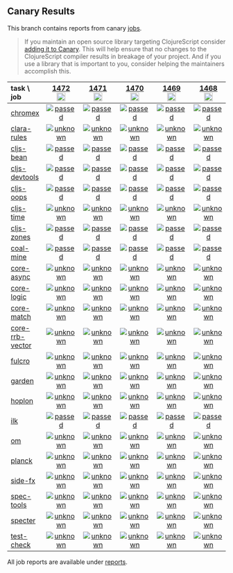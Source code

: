 ## Canary Results

This branch contains reports from canary [jobs](https://github.com/cljs-oss/canary/tree/jobs).

> If you maintain an open source library targeting ClojureScript consider [adding it to Canary](https://github.com/cljs-oss/canary/tree/master#how-to-participate). This will help ensure that no changes to the ClojureScript compiler results in breakage of your project. And if you use a library that is important to you, consider helping the maintainers accomplish this.

[//]: # (begin_overview_table)

| task \ job | <a href="reports/2020/07/19/job-001472-1.10.812-dc6ae8c4" title="job #1472&#xA;&#xA;job&#xA;&#xA;requested by BinaryAge Bot (@babot) on 2020-07-19T11:04:54Z">1472<br/><img width=20 height=20 src="https://avatars0.githubusercontent.com/u/1476765?v=4&s=60"></a> | <a href="reports/2020/07/18/job-001471-1.10.812-dc6ae8c4" title="job #1471&#xA;&#xA;job&#xA;&#xA;requested by BinaryAge Bot (@babot) on 2020-07-18T11:04:42Z">1471<br/><img width=20 height=20 src="https://avatars0.githubusercontent.com/u/1476765?v=4&s=60"></a> | <a href="reports/2020/07/17/job-001470-1.10.812-dc6ae8c4" title="job #1470&#xA;&#xA;job&#xA;&#xA;requested by BinaryAge Bot (@babot) on 2020-07-17T11:04:31Z">1470<br/><img width=20 height=20 src="https://avatars0.githubusercontent.com/u/1476765?v=4&s=60"></a> | <a href="reports/2020/07/16/job-001469-1.10.812-dc6ae8c4" title="job #1469&#xA;&#xA;job&#xA;&#xA;requested by BinaryAge Bot (@babot) on 2020-07-16T11:04:31Z">1469<br/><img width=20 height=20 src="https://avatars0.githubusercontent.com/u/1476765?v=4&s=60"></a> | <a href="reports/2020/07/15/job-001468-1.10.811-e294c1c1" title="job #1468&#xA;&#xA;job&#xA;&#xA;requested by BinaryAge Bot (@babot) on 2020-07-15T11:04:48Z">1468<br/><img width=20 height=20 src="https://avatars0.githubusercontent.com/u/1476765?v=4&s=60"></a> | <a href="reports/2020/07/14/job-001467-1.10.811-e294c1c1" title="job #1467&#xA;&#xA;job&#xA;&#xA;requested by BinaryAge Bot (@babot) on 2020-07-14T11:04:36Z">1467<br/><img width=20 height=20 src="https://avatars0.githubusercontent.com/u/1476765?v=4&s=60"></a> | <a href="reports/2020/07/13/job-001466-1.10.811-e294c1c1" title="job #1466&#xA;&#xA;job&#xA;&#xA;requested by BinaryAge Bot (@babot) on 2020-07-13T11:04:38Z">1466<br/><img width=20 height=20 src="https://avatars0.githubusercontent.com/u/1476765?v=4&s=60"></a> | <a href="reports/2020/07/12/job-001465-1.10.810-0efe8fed" title="job #1465&#xA;&#xA;job&#xA;&#xA;requested by BinaryAge Bot (@babot) on 2020-07-12T11:04:44Z">1465<br/><img width=20 height=20 src="https://avatars0.githubusercontent.com/u/1476765?v=4&s=60"></a> | <a href="reports/2020/07/11/job-001464-1.10.809-0ea117bd" title="job #1464&#xA;&#xA;job&#xA;&#xA;requested by BinaryAge Bot (@babot) on 2020-07-11T11:04:41Z">1464<br/><img width=20 height=20 src="https://avatars0.githubusercontent.com/u/1476765?v=4&s=60"></a> | <a href="reports/2020/07/10/job-001463-1.10.809-0ea117bd" title="job #1463&#xA;&#xA;job&#xA;&#xA;requested by BinaryAge Bot (@babot) on 2020-07-10T11:04:30Z">1463<br/><img width=20 height=20 src="https://avatars0.githubusercontent.com/u/1476765?v=4&s=60"></a> |
| :--- | :---: | :---: | :---: | :---: | :---: | :---: | :---: | :---: | :---: | :---: |
| [chromex](https://github.com/binaryage/chromex) | <a href="reports/2020/07/19/job-001472-1.10.812-dc6ae8c4#-chromex"><img title="passed" src="http://box.binaryage.com/s-passed.svg"><a> | <a href="reports/2020/07/18/job-001471-1.10.812-dc6ae8c4#-chromex"><img title="passed" src="http://box.binaryage.com/s-passed.svg"><a> | <a href="reports/2020/07/17/job-001470-1.10.812-dc6ae8c4#-chromex"><img title="passed" src="http://box.binaryage.com/s-passed.svg"><a> | <a href="reports/2020/07/16/job-001469-1.10.812-dc6ae8c4#-chromex"><img title="passed" src="http://box.binaryage.com/s-passed.svg"><a> | <a href="reports/2020/07/15/job-001468-1.10.811-e294c1c1#-chromex"><img title="passed" src="http://box.binaryage.com/s-passed.svg"><a> | <a href="reports/2020/07/14/job-001467-1.10.811-e294c1c1#-chromex"><img title="passed" src="http://box.binaryage.com/s-passed.svg"><a> | <a href="reports/2020/07/13/job-001466-1.10.811-e294c1c1#-chromex"><img title="passed" src="http://box.binaryage.com/s-passed.svg"><a> | <a href="reports/2020/07/12/job-001465-1.10.810-0efe8fed#-chromex"><img title="passed" src="http://box.binaryage.com/s-passed.svg"><a> | <a href="reports/2020/07/11/job-001464-1.10.809-0ea117bd#-chromex"><img title="passed" src="http://box.binaryage.com/s-passed.svg"><a> | <a href="reports/2020/07/10/job-001463-1.10.809-0ea117bd#-chromex"><img title="passed" src="http://box.binaryage.com/s-passed.svg"><a> |
| [clara-rules](https://github.com/cerner/clara-rules) | <a href="reports/2020/07/19/job-001472-1.10.812-dc6ae8c4#-clara-rules"><img title="unknown" src="http://box.binaryage.com/s-unknown.svg"><a> | <a href="reports/2020/07/18/job-001471-1.10.812-dc6ae8c4#-clara-rules"><img title="unknown" src="http://box.binaryage.com/s-unknown.svg"><a> | <a href="reports/2020/07/17/job-001470-1.10.812-dc6ae8c4#-clara-rules"><img title="unknown" src="http://box.binaryage.com/s-unknown.svg"><a> | <a href="reports/2020/07/16/job-001469-1.10.812-dc6ae8c4#-clara-rules"><img title="unknown" src="http://box.binaryage.com/s-unknown.svg"><a> | <a href="reports/2020/07/15/job-001468-1.10.811-e294c1c1#-clara-rules"><img title="unknown" src="http://box.binaryage.com/s-unknown.svg"><a> | <a href="reports/2020/07/14/job-001467-1.10.811-e294c1c1#-clara-rules"><img title="unknown" src="http://box.binaryage.com/s-unknown.svg"><a> | <a href="reports/2020/07/13/job-001466-1.10.811-e294c1c1#-clara-rules"><img title="unknown" src="http://box.binaryage.com/s-unknown.svg"><a> | <a href="reports/2020/07/12/job-001465-1.10.810-0efe8fed#-clara-rules"><img title="unknown" src="http://box.binaryage.com/s-unknown.svg"><a> | <a href="reports/2020/07/11/job-001464-1.10.809-0ea117bd#-clara-rules"><img title="unknown" src="http://box.binaryage.com/s-unknown.svg"><a> | <a href="reports/2020/07/10/job-001463-1.10.809-0ea117bd#-clara-rules"><img title="unknown" src="http://box.binaryage.com/s-unknown.svg"><a> |
| [cljs-bean](https://github.com/mfikes/cljs-bean) | <a href="reports/2020/07/19/job-001472-1.10.812-dc6ae8c4#-cljs-bean"><img title="passed" src="http://box.binaryage.com/s-passed.svg"><a> | <a href="reports/2020/07/18/job-001471-1.10.812-dc6ae8c4#-cljs-bean"><img title="passed" src="http://box.binaryage.com/s-passed.svg"><a> | <a href="reports/2020/07/17/job-001470-1.10.812-dc6ae8c4#-cljs-bean"><img title="passed" src="http://box.binaryage.com/s-passed.svg"><a> | <a href="reports/2020/07/16/job-001469-1.10.812-dc6ae8c4#-cljs-bean"><img title="passed" src="http://box.binaryage.com/s-passed.svg"><a> | <a href="reports/2020/07/15/job-001468-1.10.811-e294c1c1#-cljs-bean"><img title="passed" src="http://box.binaryage.com/s-passed.svg"><a> | <a href="reports/2020/07/14/job-001467-1.10.811-e294c1c1#-cljs-bean"><img title="passed" src="http://box.binaryage.com/s-passed.svg"><a> | <a href="reports/2020/07/13/job-001466-1.10.811-e294c1c1#-cljs-bean"><img title="passed" src="http://box.binaryage.com/s-passed.svg"><a> | <a href="reports/2020/07/12/job-001465-1.10.810-0efe8fed#-cljs-bean"><img title="passed" src="http://box.binaryage.com/s-passed.svg"><a> | <a href="reports/2020/07/11/job-001464-1.10.809-0ea117bd#-cljs-bean"><img title="passed" src="http://box.binaryage.com/s-passed.svg"><a> | <a href="reports/2020/07/10/job-001463-1.10.809-0ea117bd#-cljs-bean"><img title="passed" src="http://box.binaryage.com/s-passed.svg"><a> |
| [cljs-devtools](https://github.com/binaryage/cljs-devtools) | <a href="reports/2020/07/19/job-001472-1.10.812-dc6ae8c4#-cljs-devtools"><img title="passed" src="http://box.binaryage.com/s-passed.svg"><a> | <a href="reports/2020/07/18/job-001471-1.10.812-dc6ae8c4#-cljs-devtools"><img title="passed" src="http://box.binaryage.com/s-passed.svg"><a> | <a href="reports/2020/07/17/job-001470-1.10.812-dc6ae8c4#-cljs-devtools"><img title="passed" src="http://box.binaryage.com/s-passed.svg"><a> | <a href="reports/2020/07/16/job-001469-1.10.812-dc6ae8c4#-cljs-devtools"><img title="passed" src="http://box.binaryage.com/s-passed.svg"><a> | <a href="reports/2020/07/15/job-001468-1.10.811-e294c1c1#-cljs-devtools"><img title="passed" src="http://box.binaryage.com/s-passed.svg"><a> | <a href="reports/2020/07/14/job-001467-1.10.811-e294c1c1#-cljs-devtools"><img title="passed" src="http://box.binaryage.com/s-passed.svg"><a> | <a href="reports/2020/07/13/job-001466-1.10.811-e294c1c1#-cljs-devtools"><img title="passed" src="http://box.binaryage.com/s-passed.svg"><a> | <a href="reports/2020/07/12/job-001465-1.10.810-0efe8fed#-cljs-devtools"><img title="passed" src="http://box.binaryage.com/s-passed.svg"><a> | <a href="reports/2020/07/11/job-001464-1.10.809-0ea117bd#-cljs-devtools"><img title="passed" src="http://box.binaryage.com/s-passed.svg"><a> | <a href="reports/2020/07/10/job-001463-1.10.809-0ea117bd#-cljs-devtools"><img title="passed" src="http://box.binaryage.com/s-passed.svg"><a> |
| [cljs-oops](https://github.com/binaryage/cljs-oops) | <a href="reports/2020/07/19/job-001472-1.10.812-dc6ae8c4#-cljs-oops"><img title="passed" src="http://box.binaryage.com/s-passed.svg"><a> | <a href="reports/2020/07/18/job-001471-1.10.812-dc6ae8c4#-cljs-oops"><img title="passed" src="http://box.binaryage.com/s-passed.svg"><a> | <a href="reports/2020/07/17/job-001470-1.10.812-dc6ae8c4#-cljs-oops"><img title="passed" src="http://box.binaryage.com/s-passed.svg"><a> | <a href="reports/2020/07/16/job-001469-1.10.812-dc6ae8c4#-cljs-oops"><img title="passed" src="http://box.binaryage.com/s-passed.svg"><a> | <a href="reports/2020/07/15/job-001468-1.10.811-e294c1c1#-cljs-oops"><img title="passed" src="http://box.binaryage.com/s-passed.svg"><a> | <a href="reports/2020/07/14/job-001467-1.10.811-e294c1c1#-cljs-oops"><img title="passed" src="http://box.binaryage.com/s-passed.svg"><a> | <a href="reports/2020/07/13/job-001466-1.10.811-e294c1c1#-cljs-oops"><img title="passed" src="http://box.binaryage.com/s-passed.svg"><a> | <a href="reports/2020/07/12/job-001465-1.10.810-0efe8fed#-cljs-oops"><img title="passed" src="http://box.binaryage.com/s-passed.svg"><a> | <a href="reports/2020/07/11/job-001464-1.10.809-0ea117bd#-cljs-oops"><img title="passed" src="http://box.binaryage.com/s-passed.svg"><a> | <a href="reports/2020/07/10/job-001463-1.10.809-0ea117bd#-cljs-oops"><img title="passed" src="http://box.binaryage.com/s-passed.svg"><a> |
| [cljs-time](https://github.com/andrewmcveigh/cljs-time) | <a href="reports/2020/07/19/job-001472-1.10.812-dc6ae8c4#-cljs-time"><img title="unknown" src="http://box.binaryage.com/s-unknown.svg"><a> | <a href="reports/2020/07/18/job-001471-1.10.812-dc6ae8c4#-cljs-time"><img title="unknown" src="http://box.binaryage.com/s-unknown.svg"><a> | <a href="reports/2020/07/17/job-001470-1.10.812-dc6ae8c4#-cljs-time"><img title="unknown" src="http://box.binaryage.com/s-unknown.svg"><a> | <a href="reports/2020/07/16/job-001469-1.10.812-dc6ae8c4#-cljs-time"><img title="unknown" src="http://box.binaryage.com/s-unknown.svg"><a> | <a href="reports/2020/07/15/job-001468-1.10.811-e294c1c1#-cljs-time"><img title="unknown" src="http://box.binaryage.com/s-unknown.svg"><a> | <a href="reports/2020/07/14/job-001467-1.10.811-e294c1c1#-cljs-time"><img title="unknown" src="http://box.binaryage.com/s-unknown.svg"><a> | <a href="reports/2020/07/13/job-001466-1.10.811-e294c1c1#-cljs-time"><img title="unknown" src="http://box.binaryage.com/s-unknown.svg"><a> | <a href="reports/2020/07/12/job-001465-1.10.810-0efe8fed#-cljs-time"><img title="unknown" src="http://box.binaryage.com/s-unknown.svg"><a> | <a href="reports/2020/07/11/job-001464-1.10.809-0ea117bd#-cljs-time"><img title="unknown" src="http://box.binaryage.com/s-unknown.svg"><a> | <a href="reports/2020/07/10/job-001463-1.10.809-0ea117bd#-cljs-time"><img title="unknown" src="http://box.binaryage.com/s-unknown.svg"><a> |
| [cljs-zones](https://github.com/binaryage/cljs-zones) | <a href="reports/2020/07/19/job-001472-1.10.812-dc6ae8c4#-cljs-zones"><img title="passed" src="http://box.binaryage.com/s-passed.svg"><a> | <a href="reports/2020/07/18/job-001471-1.10.812-dc6ae8c4#-cljs-zones"><img title="passed" src="http://box.binaryage.com/s-passed.svg"><a> | <a href="reports/2020/07/17/job-001470-1.10.812-dc6ae8c4#-cljs-zones"><img title="passed" src="http://box.binaryage.com/s-passed.svg"><a> | <a href="reports/2020/07/16/job-001469-1.10.812-dc6ae8c4#-cljs-zones"><img title="passed" src="http://box.binaryage.com/s-passed.svg"><a> | <a href="reports/2020/07/15/job-001468-1.10.811-e294c1c1#-cljs-zones"><img title="passed" src="http://box.binaryage.com/s-passed.svg"><a> | <a href="reports/2020/07/14/job-001467-1.10.811-e294c1c1#-cljs-zones"><img title="passed" src="http://box.binaryage.com/s-passed.svg"><a> | <a href="reports/2020/07/13/job-001466-1.10.811-e294c1c1#-cljs-zones"><img title="passed" src="http://box.binaryage.com/s-passed.svg"><a> | <a href="reports/2020/07/12/job-001465-1.10.810-0efe8fed#-cljs-zones"><img title="passed" src="http://box.binaryage.com/s-passed.svg"><a> | <a href="reports/2020/07/11/job-001464-1.10.809-0ea117bd#-cljs-zones"><img title="passed" src="http://box.binaryage.com/s-passed.svg"><a> | <a href="reports/2020/07/10/job-001463-1.10.809-0ea117bd#-cljs-zones"><img title="passed" src="http://box.binaryage.com/s-passed.svg"><a> |
| [coal-mine](https://github.com/mfikes/coal-mine) | <a href="reports/2020/07/19/job-001472-1.10.812-dc6ae8c4#-coal-mine"><img title="passed" src="http://box.binaryage.com/s-passed.svg"><a> | <a href="reports/2020/07/18/job-001471-1.10.812-dc6ae8c4#-coal-mine"><img title="passed" src="http://box.binaryage.com/s-passed.svg"><a> | <a href="reports/2020/07/17/job-001470-1.10.812-dc6ae8c4#-coal-mine"><img title="passed" src="http://box.binaryage.com/s-passed.svg"><a> | <a href="reports/2020/07/16/job-001469-1.10.812-dc6ae8c4#-coal-mine"><img title="passed" src="http://box.binaryage.com/s-passed.svg"><a> | <a href="reports/2020/07/15/job-001468-1.10.811-e294c1c1#-coal-mine"><img title="passed" src="http://box.binaryage.com/s-passed.svg"><a> | <a href="reports/2020/07/14/job-001467-1.10.811-e294c1c1#-coal-mine"><img title="passed" src="http://box.binaryage.com/s-passed.svg"><a> | <a href="reports/2020/07/13/job-001466-1.10.811-e294c1c1#-coal-mine"><img title="passed" src="http://box.binaryage.com/s-passed.svg"><a> | <a href="reports/2020/07/12/job-001465-1.10.810-0efe8fed#-coal-mine"><img title="passed" src="http://box.binaryage.com/s-passed.svg"><a> | <a href="reports/2020/07/11/job-001464-1.10.809-0ea117bd#-coal-mine"><img title="passed" src="http://box.binaryage.com/s-passed.svg"><a> | <a href="reports/2020/07/10/job-001463-1.10.809-0ea117bd#-coal-mine"><img title="passed" src="http://box.binaryage.com/s-passed.svg"><a> |
| [core-async](https://github.com/clojure/core.async) | <a href="reports/2020/07/19/job-001472-1.10.812-dc6ae8c4#-core-async"><img title="unknown" src="http://box.binaryage.com/s-unknown.svg"><a> | <a href="reports/2020/07/18/job-001471-1.10.812-dc6ae8c4#-core-async"><img title="unknown" src="http://box.binaryage.com/s-unknown.svg"><a> | <a href="reports/2020/07/17/job-001470-1.10.812-dc6ae8c4#-core-async"><img title="unknown" src="http://box.binaryage.com/s-unknown.svg"><a> | <a href="reports/2020/07/16/job-001469-1.10.812-dc6ae8c4#-core-async"><img title="unknown" src="http://box.binaryage.com/s-unknown.svg"><a> | <a href="reports/2020/07/15/job-001468-1.10.811-e294c1c1#-core-async"><img title="unknown" src="http://box.binaryage.com/s-unknown.svg"><a> | <a href="reports/2020/07/14/job-001467-1.10.811-e294c1c1#-core-async"><img title="unknown" src="http://box.binaryage.com/s-unknown.svg"><a> | <a href="reports/2020/07/13/job-001466-1.10.811-e294c1c1#-core-async"><img title="unknown" src="http://box.binaryage.com/s-unknown.svg"><a> | <a href="reports/2020/07/12/job-001465-1.10.810-0efe8fed#-core-async"><img title="unknown" src="http://box.binaryage.com/s-unknown.svg"><a> | <a href="reports/2020/07/11/job-001464-1.10.809-0ea117bd#-core-async"><img title="unknown" src="http://box.binaryage.com/s-unknown.svg"><a> | <a href="reports/2020/07/10/job-001463-1.10.809-0ea117bd#-core-async"><img title="unknown" src="http://box.binaryage.com/s-unknown.svg"><a> |
| [core-logic](https://github.com/clojure/core.logic) | <a href="reports/2020/07/19/job-001472-1.10.812-dc6ae8c4#-core-logic"><img title="unknown" src="http://box.binaryage.com/s-unknown.svg"><a> | <a href="reports/2020/07/18/job-001471-1.10.812-dc6ae8c4#-core-logic"><img title="unknown" src="http://box.binaryage.com/s-unknown.svg"><a> | <a href="reports/2020/07/17/job-001470-1.10.812-dc6ae8c4#-core-logic"><img title="unknown" src="http://box.binaryage.com/s-unknown.svg"><a> | <a href="reports/2020/07/16/job-001469-1.10.812-dc6ae8c4#-core-logic"><img title="unknown" src="http://box.binaryage.com/s-unknown.svg"><a> | <a href="reports/2020/07/15/job-001468-1.10.811-e294c1c1#-core-logic"><img title="unknown" src="http://box.binaryage.com/s-unknown.svg"><a> | <a href="reports/2020/07/14/job-001467-1.10.811-e294c1c1#-core-logic"><img title="unknown" src="http://box.binaryage.com/s-unknown.svg"><a> | <a href="reports/2020/07/13/job-001466-1.10.811-e294c1c1#-core-logic"><img title="unknown" src="http://box.binaryage.com/s-unknown.svg"><a> | <a href="reports/2020/07/12/job-001465-1.10.810-0efe8fed#-core-logic"><img title="unknown" src="http://box.binaryage.com/s-unknown.svg"><a> | <a href="reports/2020/07/11/job-001464-1.10.809-0ea117bd#-core-logic"><img title="unknown" src="http://box.binaryage.com/s-unknown.svg"><a> | <a href="reports/2020/07/10/job-001463-1.10.809-0ea117bd#-core-logic"><img title="unknown" src="http://box.binaryage.com/s-unknown.svg"><a> |
| [core-match](https://github.com/clojure/core.match) | <a href="reports/2020/07/19/job-001472-1.10.812-dc6ae8c4#-core-match"><img title="unknown" src="http://box.binaryage.com/s-unknown.svg"><a> | <a href="reports/2020/07/18/job-001471-1.10.812-dc6ae8c4#-core-match"><img title="unknown" src="http://box.binaryage.com/s-unknown.svg"><a> | <a href="reports/2020/07/17/job-001470-1.10.812-dc6ae8c4#-core-match"><img title="unknown" src="http://box.binaryage.com/s-unknown.svg"><a> | <a href="reports/2020/07/16/job-001469-1.10.812-dc6ae8c4#-core-match"><img title="unknown" src="http://box.binaryage.com/s-unknown.svg"><a> | <a href="reports/2020/07/15/job-001468-1.10.811-e294c1c1#-core-match"><img title="unknown" src="http://box.binaryage.com/s-unknown.svg"><a> | <a href="reports/2020/07/14/job-001467-1.10.811-e294c1c1#-core-match"><img title="unknown" src="http://box.binaryage.com/s-unknown.svg"><a> | <a href="reports/2020/07/13/job-001466-1.10.811-e294c1c1#-core-match"><img title="unknown" src="http://box.binaryage.com/s-unknown.svg"><a> | <a href="reports/2020/07/12/job-001465-1.10.810-0efe8fed#-core-match"><img title="unknown" src="http://box.binaryage.com/s-unknown.svg"><a> | <a href="reports/2020/07/11/job-001464-1.10.809-0ea117bd#-core-match"><img title="unknown" src="http://box.binaryage.com/s-unknown.svg"><a> | <a href="reports/2020/07/10/job-001463-1.10.809-0ea117bd#-core-match"><img title="unknown" src="http://box.binaryage.com/s-unknown.svg"><a> |
| [core-rrb-vector](https://github.com/clojure/core.rrb-vector) | <a href="reports/2020/07/19/job-001472-1.10.812-dc6ae8c4#-core-rrb-vector"><img title="unknown" src="http://box.binaryage.com/s-unknown.svg"><a> | <a href="reports/2020/07/18/job-001471-1.10.812-dc6ae8c4#-core-rrb-vector"><img title="unknown" src="http://box.binaryage.com/s-unknown.svg"><a> | <a href="reports/2020/07/17/job-001470-1.10.812-dc6ae8c4#-core-rrb-vector"><img title="unknown" src="http://box.binaryage.com/s-unknown.svg"><a> | <a href="reports/2020/07/16/job-001469-1.10.812-dc6ae8c4#-core-rrb-vector"><img title="unknown" src="http://box.binaryage.com/s-unknown.svg"><a> | <a href="reports/2020/07/15/job-001468-1.10.811-e294c1c1#-core-rrb-vector"><img title="unknown" src="http://box.binaryage.com/s-unknown.svg"><a> | <a href="reports/2020/07/14/job-001467-1.10.811-e294c1c1#-core-rrb-vector"><img title="unknown" src="http://box.binaryage.com/s-unknown.svg"><a> | <a href="reports/2020/07/13/job-001466-1.10.811-e294c1c1#-core-rrb-vector"><img title="unknown" src="http://box.binaryage.com/s-unknown.svg"><a> | <a href="reports/2020/07/12/job-001465-1.10.810-0efe8fed#-core-rrb-vector"><img title="unknown" src="http://box.binaryage.com/s-unknown.svg"><a> | <a href="reports/2020/07/11/job-001464-1.10.809-0ea117bd#-core-rrb-vector"><img title="unknown" src="http://box.binaryage.com/s-unknown.svg"><a> | <a href="reports/2020/07/10/job-001463-1.10.809-0ea117bd#-core-rrb-vector"><img title="unknown" src="http://box.binaryage.com/s-unknown.svg"><a> |
| [fulcro](https://github.com/fulcrologic/fulcro) | <a href="reports/2020/07/19/job-001472-1.10.812-dc6ae8c4#-fulcro"><img title="unknown" src="http://box.binaryage.com/s-unknown.svg"><a> | <a href="reports/2020/07/18/job-001471-1.10.812-dc6ae8c4#-fulcro"><img title="unknown" src="http://box.binaryage.com/s-unknown.svg"><a> | <a href="reports/2020/07/17/job-001470-1.10.812-dc6ae8c4#-fulcro"><img title="unknown" src="http://box.binaryage.com/s-unknown.svg"><a> | <a href="reports/2020/07/16/job-001469-1.10.812-dc6ae8c4#-fulcro"><img title="unknown" src="http://box.binaryage.com/s-unknown.svg"><a> | <a href="reports/2020/07/15/job-001468-1.10.811-e294c1c1#-fulcro"><img title="unknown" src="http://box.binaryage.com/s-unknown.svg"><a> | <a href="reports/2020/07/14/job-001467-1.10.811-e294c1c1#-fulcro"><img title="unknown" src="http://box.binaryage.com/s-unknown.svg"><a> | <a href="reports/2020/07/13/job-001466-1.10.811-e294c1c1#-fulcro"><img title="unknown" src="http://box.binaryage.com/s-unknown.svg"><a> | <a href="reports/2020/07/12/job-001465-1.10.810-0efe8fed#-fulcro"><img title="unknown" src="http://box.binaryage.com/s-unknown.svg"><a> | <a href="reports/2020/07/11/job-001464-1.10.809-0ea117bd#-fulcro"><img title="unknown" src="http://box.binaryage.com/s-unknown.svg"><a> | <a href="reports/2020/07/10/job-001463-1.10.809-0ea117bd#-fulcro"><img title="unknown" src="http://box.binaryage.com/s-unknown.svg"><a> |
| [garden](https://github.com/noprompt/garden) | <a href="reports/2020/07/19/job-001472-1.10.812-dc6ae8c4#-garden"><img title="unknown" src="http://box.binaryage.com/s-unknown.svg"><a> | <a href="reports/2020/07/18/job-001471-1.10.812-dc6ae8c4#-garden"><img title="unknown" src="http://box.binaryage.com/s-unknown.svg"><a> | <a href="reports/2020/07/17/job-001470-1.10.812-dc6ae8c4#-garden"><img title="unknown" src="http://box.binaryage.com/s-unknown.svg"><a> | <a href="reports/2020/07/16/job-001469-1.10.812-dc6ae8c4#-garden"><img title="unknown" src="http://box.binaryage.com/s-unknown.svg"><a> | <a href="reports/2020/07/15/job-001468-1.10.811-e294c1c1#-garden"><img title="unknown" src="http://box.binaryage.com/s-unknown.svg"><a> | <a href="reports/2020/07/14/job-001467-1.10.811-e294c1c1#-garden"><img title="unknown" src="http://box.binaryage.com/s-unknown.svg"><a> | <a href="reports/2020/07/13/job-001466-1.10.811-e294c1c1#-garden"><img title="unknown" src="http://box.binaryage.com/s-unknown.svg"><a> | <a href="reports/2020/07/12/job-001465-1.10.810-0efe8fed#-garden"><img title="unknown" src="http://box.binaryage.com/s-unknown.svg"><a> | <a href="reports/2020/07/11/job-001464-1.10.809-0ea117bd#-garden"><img title="unknown" src="http://box.binaryage.com/s-unknown.svg"><a> | <a href="reports/2020/07/10/job-001463-1.10.809-0ea117bd#-garden"><img title="unknown" src="http://box.binaryage.com/s-unknown.svg"><a> |
| [hoplon](https://github.com/hoplon/hoplon) | <a href="reports/2020/07/19/job-001472-1.10.812-dc6ae8c4#-hoplon"><img title="unknown" src="http://box.binaryage.com/s-unknown.svg"><a> | <a href="reports/2020/07/18/job-001471-1.10.812-dc6ae8c4#-hoplon"><img title="unknown" src="http://box.binaryage.com/s-unknown.svg"><a> | <a href="reports/2020/07/17/job-001470-1.10.812-dc6ae8c4#-hoplon"><img title="unknown" src="http://box.binaryage.com/s-unknown.svg"><a> | <a href="reports/2020/07/16/job-001469-1.10.812-dc6ae8c4#-hoplon"><img title="unknown" src="http://box.binaryage.com/s-unknown.svg"><a> | <a href="reports/2020/07/15/job-001468-1.10.811-e294c1c1#-hoplon"><img title="unknown" src="http://box.binaryage.com/s-unknown.svg"><a> | <a href="reports/2020/07/14/job-001467-1.10.811-e294c1c1#-hoplon"><img title="unknown" src="http://box.binaryage.com/s-unknown.svg"><a> | <a href="reports/2020/07/13/job-001466-1.10.811-e294c1c1#-hoplon"><img title="unknown" src="http://box.binaryage.com/s-unknown.svg"><a> | <a href="reports/2020/07/12/job-001465-1.10.810-0efe8fed#-hoplon"><img title="unknown" src="http://box.binaryage.com/s-unknown.svg"><a> | <a href="reports/2020/07/11/job-001464-1.10.809-0ea117bd#-hoplon"><img title="unknown" src="http://box.binaryage.com/s-unknown.svg"><a> | <a href="reports/2020/07/10/job-001463-1.10.809-0ea117bd#-hoplon"><img title="unknown" src="http://box.binaryage.com/s-unknown.svg"><a> |
| [ilk](https://github.com/mfikes/ilk) | <a href="reports/2020/07/19/job-001472-1.10.812-dc6ae8c4#-ilk"><img title="passed" src="http://box.binaryage.com/s-passed.svg"><a> | <a href="reports/2020/07/18/job-001471-1.10.812-dc6ae8c4#-ilk"><img title="passed" src="http://box.binaryage.com/s-passed.svg"><a> | <a href="reports/2020/07/17/job-001470-1.10.812-dc6ae8c4#-ilk"><img title="passed" src="http://box.binaryage.com/s-passed.svg"><a> | <a href="reports/2020/07/16/job-001469-1.10.812-dc6ae8c4#-ilk"><img title="passed" src="http://box.binaryage.com/s-passed.svg"><a> | <a href="reports/2020/07/15/job-001468-1.10.811-e294c1c1#-ilk"><img title="passed" src="http://box.binaryage.com/s-passed.svg"><a> | <a href="reports/2020/07/14/job-001467-1.10.811-e294c1c1#-ilk"><img title="passed" src="http://box.binaryage.com/s-passed.svg"><a> | <a href="reports/2020/07/13/job-001466-1.10.811-e294c1c1#-ilk"><img title="passed" src="http://box.binaryage.com/s-passed.svg"><a> | <a href="reports/2020/07/12/job-001465-1.10.810-0efe8fed#-ilk"><img title="passed" src="http://box.binaryage.com/s-passed.svg"><a> | <a href="reports/2020/07/11/job-001464-1.10.809-0ea117bd#-ilk"><img title="passed" src="http://box.binaryage.com/s-passed.svg"><a> | <a href="reports/2020/07/10/job-001463-1.10.809-0ea117bd#-ilk"><img title="passed" src="http://box.binaryage.com/s-passed.svg"><a> |
| [om](https://github.com/omcljs/om) | <a href="reports/2020/07/19/job-001472-1.10.812-dc6ae8c4#-om"><img title="unknown" src="http://box.binaryage.com/s-unknown.svg"><a> | <a href="reports/2020/07/18/job-001471-1.10.812-dc6ae8c4#-om"><img title="unknown" src="http://box.binaryage.com/s-unknown.svg"><a> | <a href="reports/2020/07/17/job-001470-1.10.812-dc6ae8c4#-om"><img title="unknown" src="http://box.binaryage.com/s-unknown.svg"><a> | <a href="reports/2020/07/16/job-001469-1.10.812-dc6ae8c4#-om"><img title="unknown" src="http://box.binaryage.com/s-unknown.svg"><a> | <a href="reports/2020/07/15/job-001468-1.10.811-e294c1c1#-om"><img title="unknown" src="http://box.binaryage.com/s-unknown.svg"><a> | <a href="reports/2020/07/14/job-001467-1.10.811-e294c1c1#-om"><img title="unknown" src="http://box.binaryage.com/s-unknown.svg"><a> | <a href="reports/2020/07/13/job-001466-1.10.811-e294c1c1#-om"><img title="unknown" src="http://box.binaryage.com/s-unknown.svg"><a> | <a href="reports/2020/07/12/job-001465-1.10.810-0efe8fed#-om"><img title="unknown" src="http://box.binaryage.com/s-unknown.svg"><a> | <a href="reports/2020/07/11/job-001464-1.10.809-0ea117bd#-om"><img title="unknown" src="http://box.binaryage.com/s-unknown.svg"><a> | <a href="reports/2020/07/10/job-001463-1.10.809-0ea117bd#-om"><img title="unknown" src="http://box.binaryage.com/s-unknown.svg"><a> |
| [planck](https://github.com/planck-repl/planck) | <a href="reports/2020/07/19/job-001472-1.10.812-dc6ae8c4#-planck"><img title="unknown" src="http://box.binaryage.com/s-unknown.svg"><a> | <a href="reports/2020/07/18/job-001471-1.10.812-dc6ae8c4#-planck"><img title="unknown" src="http://box.binaryage.com/s-unknown.svg"><a> | <a href="reports/2020/07/17/job-001470-1.10.812-dc6ae8c4#-planck"><img title="unknown" src="http://box.binaryage.com/s-unknown.svg"><a> | <a href="reports/2020/07/16/job-001469-1.10.812-dc6ae8c4#-planck"><img title="unknown" src="http://box.binaryage.com/s-unknown.svg"><a> | <a href="reports/2020/07/15/job-001468-1.10.811-e294c1c1#-planck"><img title="unknown" src="http://box.binaryage.com/s-unknown.svg"><a> | <a href="reports/2020/07/14/job-001467-1.10.811-e294c1c1#-planck"><img title="unknown" src="http://box.binaryage.com/s-unknown.svg"><a> | <a href="reports/2020/07/13/job-001466-1.10.811-e294c1c1#-planck"><img title="unknown" src="http://box.binaryage.com/s-unknown.svg"><a> | <a href="reports/2020/07/12/job-001465-1.10.810-0efe8fed#-planck"><img title="unknown" src="http://box.binaryage.com/s-unknown.svg"><a> | <a href="reports/2020/07/11/job-001464-1.10.809-0ea117bd#-planck"><img title="unknown" src="http://box.binaryage.com/s-unknown.svg"><a> | <a href="reports/2020/07/10/job-001463-1.10.809-0ea117bd#-planck"><img title="unknown" src="http://box.binaryage.com/s-unknown.svg"><a> |
| [side-fx](https://github.com/cljsrn/side-fx) | <a href="reports/2020/07/19/job-001472-1.10.812-dc6ae8c4#-side-fx"><img title="unknown" src="http://box.binaryage.com/s-unknown.svg"><a> | <a href="reports/2020/07/18/job-001471-1.10.812-dc6ae8c4#-side-fx"><img title="unknown" src="http://box.binaryage.com/s-unknown.svg"><a> | <a href="reports/2020/07/17/job-001470-1.10.812-dc6ae8c4#-side-fx"><img title="unknown" src="http://box.binaryage.com/s-unknown.svg"><a> | <a href="reports/2020/07/16/job-001469-1.10.812-dc6ae8c4#-side-fx"><img title="unknown" src="http://box.binaryage.com/s-unknown.svg"><a> | <a href="reports/2020/07/15/job-001468-1.10.811-e294c1c1#-side-fx"><img title="unknown" src="http://box.binaryage.com/s-unknown.svg"><a> | <a href="reports/2020/07/14/job-001467-1.10.811-e294c1c1#-side-fx"><img title="unknown" src="http://box.binaryage.com/s-unknown.svg"><a> | <a href="reports/2020/07/13/job-001466-1.10.811-e294c1c1#-side-fx"><img title="unknown" src="http://box.binaryage.com/s-unknown.svg"><a> | <a href="reports/2020/07/12/job-001465-1.10.810-0efe8fed#-side-fx"><img title="unknown" src="http://box.binaryage.com/s-unknown.svg"><a> | <a href="reports/2020/07/11/job-001464-1.10.809-0ea117bd#-side-fx"><img title="unknown" src="http://box.binaryage.com/s-unknown.svg"><a> | <a href="reports/2020/07/10/job-001463-1.10.809-0ea117bd#-side-fx"><img title="unknown" src="http://box.binaryage.com/s-unknown.svg"><a> |
| [spec-tools](https://github.com/metosin/spec-tools) | <a href="reports/2020/07/19/job-001472-1.10.812-dc6ae8c4#-spec-tools"><img title="unknown" src="http://box.binaryage.com/s-unknown.svg"><a> | <a href="reports/2020/07/18/job-001471-1.10.812-dc6ae8c4#-spec-tools"><img title="unknown" src="http://box.binaryage.com/s-unknown.svg"><a> | <a href="reports/2020/07/17/job-001470-1.10.812-dc6ae8c4#-spec-tools"><img title="unknown" src="http://box.binaryage.com/s-unknown.svg"><a> | <a href="reports/2020/07/16/job-001469-1.10.812-dc6ae8c4#-spec-tools"><img title="unknown" src="http://box.binaryage.com/s-unknown.svg"><a> | <a href="reports/2020/07/15/job-001468-1.10.811-e294c1c1#-spec-tools"><img title="unknown" src="http://box.binaryage.com/s-unknown.svg"><a> | <a href="reports/2020/07/14/job-001467-1.10.811-e294c1c1#-spec-tools"><img title="unknown" src="http://box.binaryage.com/s-unknown.svg"><a> | <a href="reports/2020/07/13/job-001466-1.10.811-e294c1c1#-spec-tools"><img title="unknown" src="http://box.binaryage.com/s-unknown.svg"><a> | <a href="reports/2020/07/12/job-001465-1.10.810-0efe8fed#-spec-tools"><img title="unknown" src="http://box.binaryage.com/s-unknown.svg"><a> | <a href="reports/2020/07/11/job-001464-1.10.809-0ea117bd#-spec-tools"><img title="unknown" src="http://box.binaryage.com/s-unknown.svg"><a> | <a href="reports/2020/07/10/job-001463-1.10.809-0ea117bd#-spec-tools"><img title="unknown" src="http://box.binaryage.com/s-unknown.svg"><a> |
| [specter](https://github.com/nathanmarz/specter) | <a href="reports/2020/07/19/job-001472-1.10.812-dc6ae8c4#-specter"><img title="unknown" src="http://box.binaryage.com/s-unknown.svg"><a> | <a href="reports/2020/07/18/job-001471-1.10.812-dc6ae8c4#-specter"><img title="unknown" src="http://box.binaryage.com/s-unknown.svg"><a> | <a href="reports/2020/07/17/job-001470-1.10.812-dc6ae8c4#-specter"><img title="unknown" src="http://box.binaryage.com/s-unknown.svg"><a> | <a href="reports/2020/07/16/job-001469-1.10.812-dc6ae8c4#-specter"><img title="unknown" src="http://box.binaryage.com/s-unknown.svg"><a> | <a href="reports/2020/07/15/job-001468-1.10.811-e294c1c1#-specter"><img title="unknown" src="http://box.binaryage.com/s-unknown.svg"><a> | <a href="reports/2020/07/14/job-001467-1.10.811-e294c1c1#-specter"><img title="unknown" src="http://box.binaryage.com/s-unknown.svg"><a> | <a href="reports/2020/07/13/job-001466-1.10.811-e294c1c1#-specter"><img title="unknown" src="http://box.binaryage.com/s-unknown.svg"><a> | <a href="reports/2020/07/12/job-001465-1.10.810-0efe8fed#-specter"><img title="unknown" src="http://box.binaryage.com/s-unknown.svg"><a> | <a href="reports/2020/07/11/job-001464-1.10.809-0ea117bd#-specter"><img title="unknown" src="http://box.binaryage.com/s-unknown.svg"><a> | <a href="reports/2020/07/10/job-001463-1.10.809-0ea117bd#-specter"><img title="unknown" src="http://box.binaryage.com/s-unknown.svg"><a> |
| [test-check](https://github.com/clojure/test.check) | <a href="reports/2020/07/19/job-001472-1.10.812-dc6ae8c4#-test-check"><img title="unknown" src="http://box.binaryage.com/s-unknown.svg"><a> | <a href="reports/2020/07/18/job-001471-1.10.812-dc6ae8c4#-test-check"><img title="unknown" src="http://box.binaryage.com/s-unknown.svg"><a> | <a href="reports/2020/07/17/job-001470-1.10.812-dc6ae8c4#-test-check"><img title="unknown" src="http://box.binaryage.com/s-unknown.svg"><a> | <a href="reports/2020/07/16/job-001469-1.10.812-dc6ae8c4#-test-check"><img title="unknown" src="http://box.binaryage.com/s-unknown.svg"><a> | <a href="reports/2020/07/15/job-001468-1.10.811-e294c1c1#-test-check"><img title="unknown" src="http://box.binaryage.com/s-unknown.svg"><a> | <a href="reports/2020/07/14/job-001467-1.10.811-e294c1c1#-test-check"><img title="unknown" src="http://box.binaryage.com/s-unknown.svg"><a> | <a href="reports/2020/07/13/job-001466-1.10.811-e294c1c1#-test-check"><img title="unknown" src="http://box.binaryage.com/s-unknown.svg"><a> | <a href="reports/2020/07/12/job-001465-1.10.810-0efe8fed#-test-check"><img title="unknown" src="http://box.binaryage.com/s-unknown.svg"><a> | <a href="reports/2020/07/11/job-001464-1.10.809-0ea117bd#-test-check"><img title="unknown" src="http://box.binaryage.com/s-unknown.svg"><a> | <a href="reports/2020/07/10/job-001463-1.10.809-0ea117bd#-test-check"><img title="unknown" src="http://box.binaryage.com/s-unknown.svg"><a> |

[//]: # (end_overview_table)

All job reports are available under [reports](reports).
